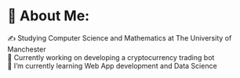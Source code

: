 # 💫 About Me:
✍️ Studying Computer Science and Mathematics at The University of Manchester<br>
🔭 Currently working on developing a cryptocurrency trading bot<br>
🌱 I’m currently learning Web App development and Data Science

